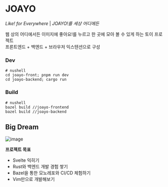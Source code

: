 # JOAYO

*Like! for Everywhere* | *JOAYO!를 세상 어디에든*

웹 상의 어디에서든 이미지에 좋아요!를 누르고 한 곳에 모아 볼 수 있게 하는 토이 프로젝트  
프론트엔드 + 백엔드 + 브라우저 익스텐션으로 구성

### Dev
```nushell
# nushell
cd joayo-front; pnpm run dev
cd joayo-backend; cargo run
```

### Build
```nushell
# nushell
bazel build //joayo-frontend
bazel build //joayo-backend
```


## Big Dream
![image](https://github.com/user-attachments/assets/aba7d623-103d-45b7-87f5-0fb3ed681cec)

**프로젝트 목표**
* Svelte 익히기
* Rust와 백엔드 개발 경험 쌓기
* Bazel을 통한 모노레포와 CI/CD 체험하기
* Vim만으로 개발해보기
